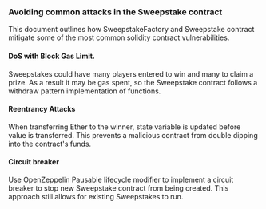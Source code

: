 ### Avoiding common attacks in the Sweepstake contract

This document outlines how SweepstakeFactory and Sweepstake contract mitigate some of the most common solidity contract vulnerabilities.

#### DoS with Block Gas Limit.
  Sweepstakes could have many players entered to win and many to claim a prize. As a result it may be gas spent, so the Sweepstake contract follows a withdraw pattern implementation of functions.

#### Reentrancy Attacks
  When transferring Ether to the winner, state variable is updated before value is transferred. This prevents a malicious contract from double dipping into the contract's funds.

#### Circuit breaker
  Use OpenZeppelin Pausable lifecycle modifier to implement a circuit breaker to stop new Sweepstake contract from being created. This approach still allows for existing Sweepstakes to run.